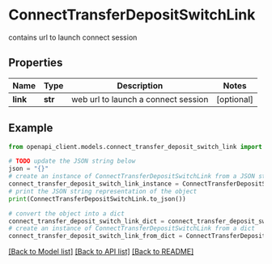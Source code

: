 # ConnectTransferDepositSwitchLink

contains url to launch connect session

## Properties

Name | Type | Description | Notes
------------ | ------------- | ------------- | -------------
**link** | **str** | web url to launch a connect session | [optional] 

## Example

```python
from openapi_client.models.connect_transfer_deposit_switch_link import ConnectTransferDepositSwitchLink

# TODO update the JSON string below
json = "{}"
# create an instance of ConnectTransferDepositSwitchLink from a JSON string
connect_transfer_deposit_switch_link_instance = ConnectTransferDepositSwitchLink.from_json(json)
# print the JSON string representation of the object
print(ConnectTransferDepositSwitchLink.to_json())

# convert the object into a dict
connect_transfer_deposit_switch_link_dict = connect_transfer_deposit_switch_link_instance.to_dict()
# create an instance of ConnectTransferDepositSwitchLink from a dict
connect_transfer_deposit_switch_link_from_dict = ConnectTransferDepositSwitchLink.from_dict(connect_transfer_deposit_switch_link_dict)
```
[[Back to Model list]](../README.md#documentation-for-models) [[Back to API list]](../README.md#documentation-for-api-endpoints) [[Back to README]](../README.md)


